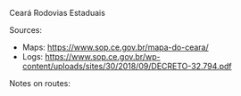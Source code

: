 Ceará Rodovias Estaduais

Sources:
* Maps: https://www.sop.ce.gov.br/mapa-do-ceara/
* Logs: https://www.sop.ce.gov.br/wp-content/uploads/sites/30/2018/09/DECRETO-32.794.pdf

Notes on routes:
